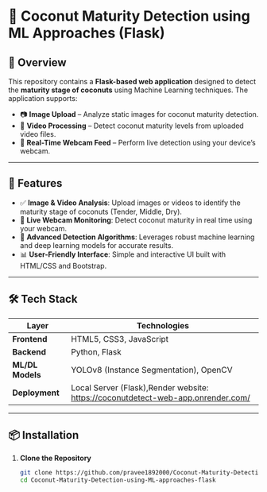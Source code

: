 # 🥥 Coconut Maturity Detection using ML Approaches (Flask)

## 🌟 Overview

This repository contains a **Flask-based web application** designed to detect the **maturity stage of coconuts** using Machine Learning techniques. The application supports:

- 📷 **Image Upload** – Analyze static images for coconut maturity detection.  
- 🎥 **Video Processing** – Detect coconut maturity levels from uploaded video files.  
- 📡 **Real-Time Webcam Feed** – Perform live detection using your device’s webcam.

---

## 🚀 Features

- ✅ **Image & Video Analysis**: Upload images or videos to identify the maturity stage of coconuts (Tender, Middle, Dry).
- 🎦 **Live Webcam Monitoring**: Detect coconut maturity in real time using your webcam.
- 🤖 **Advanced Detection Algorithms**: Leverages robust machine learning and deep learning models for accurate results.
- 📊 **User-Friendly Interface**: Simple and interactive UI built with HTML/CSS and Bootstrap.

---

## 🛠️ Tech Stack

| Layer           | Technologies                             |
|------------------|------------------------------------------|
| **Frontend**     | HTML5, CSS3, JavaScript       |
| **Backend**      | Python, Flask                            |
| **ML/DL Models** | YOLOv8 (Instance Segmentation), OpenCV   |
| **Deployment**   | Local Server (Flask),Render website: https://coconutdetect-web-app.onrender.com/                 |

---

## 📦 Installation

1. **Clone the Repository**  
   ```bash
   git clone https://github.com/pravee1892000/Coconut-Maturity-Detection-using-ML-approaches-flask.git
   cd Coconut-Maturity-Detection-using-ML-approaches-flask
